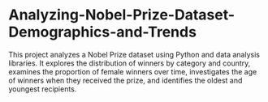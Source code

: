 # Analyzing-Nobel-Prize-Dataset-Demographics-and-Trends
This project analyzes a Nobel Prize dataset using Python and data analysis libraries. It explores the distribution of winners by category and country, examines the proportion of female winners over time, investigates the age of winners when they received the prize, and identifies the oldest and youngest recipients. 
